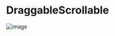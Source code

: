 # DraggableScrollable
![image](https://github.com/atulvesu/Draggable-Scrollable/assets/157306983/f348c0fe-f09d-4fb5-8fc4-3b85abd6644a)

 
